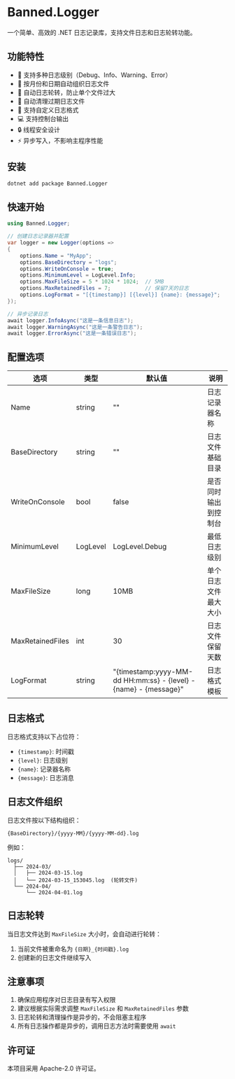 # Banned.Logger

一个简单、高效的 .NET 日志记录库，支持文件日志和日志轮转功能。

## 功能特性

- 📝 支持多种日志级别（Debug、Info、Warning、Error）
- 📂 按月份和日期自动组织日志文件
- 🔄 自动日志轮转，防止单个文件过大
- 🧹 自动清理过期日志文件
- 🎨 支持自定义日志格式
- 💻 支持控制台输出
- 🔒 线程安全设计
- ⚡ 异步写入，不影响主程序性能

## 安装

```bash
dotnet add package Banned.Logger
```

## 快速开始

```csharp
using Banned.Logger;

// 创建日志记录器并配置
var logger = new Logger(options =>
{
    options.Name = "MyApp";
    options.BaseDirectory = "logs";
    options.WriteOnConsole = true;
    options.MinimumLevel = LogLevel.Info;
    options.MaxFileSize = 5 * 1024 * 1024;  // 5MB
    options.MaxRetainedFiles = 7;           // 保留7天的日志
    options.LogFormat = "[{timestamp}] [{level}] {name}: {message}";
});

// 异步记录日志
await logger.InfoAsync("这是一条信息日志");
await logger.WarningAsync("这是一条警告日志");
await logger.ErrorAsync("这是一条错误日志");
```

## 配置选项

| 选项 | 类型 | 默认值 | 说明 |
|------|------|--------|------|
| Name | string | "" | 日志记录器名称 |
| BaseDirectory | string | "" | 日志文件基础目录 |
| WriteOnConsole | bool | false | 是否同时输出到控制台 |
| MinimumLevel | LogLevel | LogLevel.Debug | 最低日志级别 |
| MaxFileSize | long | 10MB | 单个日志文件最大大小 |
| MaxRetainedFiles | int | 30 | 日志文件保留天数 |
| LogFormat | string | "{timestamp:yyyy-MM-dd HH:mm:ss} - {level} - {name} - {message}" | 日志格式模板 |

## 日志格式

日志格式支持以下占位符：
- `{timestamp}`: 时间戳
- `{level}`: 日志级别
- `{name}`: 记录器名称
- `{message}`: 日志消息

## 日志文件组织

日志文件按以下结构组织：
```
{BaseDirectory}/{yyyy-MM}/{yyyy-MM-dd}.log
```

例如：
```
logs/
  ├── 2024-03/
  │   ├── 2024-03-15.log
  │   └── 2024-03-15_153045.log  (轮转文件)
  └── 2024-04/
      └── 2024-04-01.log
```

## 日志轮转

当日志文件达到 `MaxFileSize` 大小时，会自动进行轮转：
1. 当前文件被重命名为 `{日期}_{时间戳}.log`
2. 创建新的日志文件继续写入

## 注意事项

1. 确保应用程序对日志目录有写入权限
2. 建议根据实际需求调整 `MaxFileSize` 和 `MaxRetainedFiles` 参数
3. 日志轮转和清理操作是异步的，不会阻塞主程序
4. 所有日志操作都是异步的，调用日志方法时需要使用 `await`

## 许可证

本项目采用 Apache-2.0 许可证。